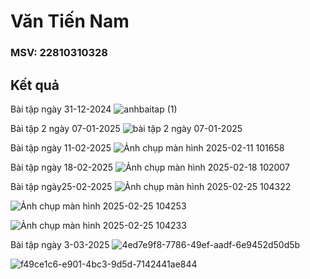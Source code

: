 # Văn Tiến Nam
### MSV: 22810310328
## Kết quả 

Bài tập ngày 31-12-2024
![anhbaitap (1)](https://github.com/user-attachments/assets/61da9914-13de-4ef6-bc92-30b92a9381df)

Bài tập 2 ngày 07-01-2025
![bài tập 2 ngày 07-01-2025](https://github.com/user-attachments/assets/e84750c7-5c77-494f-92bc-01e767e8f692)

Bài tập ngày 11-02-2025
![Ảnh chụp màn hình 2025-02-11 101658](https://github.com/user-attachments/assets/6123ebc7-1ba9-4422-a0e2-8b6241576db2)

Bài tập ngày 18-02-2025
![Ảnh chụp màn hình 2025-02-18 102007](https://github.com/user-attachments/assets/e355b815-7463-46d7-9edd-27f170970788)

Bài tập ngày25-02-2025
![Ảnh chụp màn hình 2025-02-25 104322](https://github.com/user-attachments/assets/d10d930f-eecc-4cb8-85ff-738eb53358ed)

![Ảnh chụp màn hình 2025-02-25 104253](https://github.com/user-attachments/assets/3b31f4c8-02dc-44bb-b4b3-9585e2dda780)

![Ảnh chụp màn hình 2025-02-25 104233](https://github.com/user-attachments/assets/be5acab6-0236-4d32-9a8a-2288878e00ff)

Bài tập ngày 3-03-2025
![4ed7e9f8-7786-49ef-aadf-6e9452d50d5b](https://github.com/user-attachments/assets/ca09a905-ca72-4cd8-9b6d-131574287d13)

![f49ce1c6-e901-4bc3-9d5d-7142441ae844](https://github.com/user-attachments/assets/b8c6bdb1-142a-4f12-ac7c-c3a7445c1c44)
